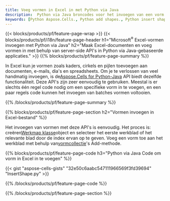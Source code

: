 ```yaml
---
title: Voeg vormen in Excel in met Python via Java
description:  Python via Java broncodes voor het invoegen van een vorm in Microsoft Excel-bestanden met behulp van de bibliotheek Aspose.Cells for Python via Java.
keywords: [Python Aspose.Cells., Python add shapes., Python insert shapes., Python create shapes]
---
```

{{< blocks/products/pf/feature-page-wrap >}}
{{< blocks/products/pf/i18n/feature-page-header h1="Microsoft<sup>&reg;</sup> Excel-vormen invoegen met Python via Java" h2="Maak Excel-documenten en voeg vormen in met behulp van server-side API\'s in Python via Java-gebaseerde applicaties." >}}
{{% blocks/products/pf/feature-page-summary %}}

 In Excel kun je vormen zoals kaders, cirkels en pijlen toevoegen aan documenten, e-mails, dia's en spreadsheets. Om je te verlossen van veel handmatig invoegen, is de[Aspose.Cells for Python-Java](https://releases.aspose.com/cells/python-java) API biedt dezelfde functionaliteit. Deze API's zijn zeer eenvoudig te gebruiken. Meestal is er slechts één regel code nodig om een specifieke vorm in te voegen, en een paar regels code kunnen het invoegen van batches vormen voltooien.

{{% /blocks/products/pf/feature-page-summary %}}

{{% blocks/products/pf/feature-page-section h2="Vormen invoegen in Excel-bestand" %}}

 Het invoegen van vormen met deze API's is eenvoudig. Het proces is: creëren[Werkmap klasse](https://reference.aspose.com/cells/python-java/asposecells.api/Workbook)object en selecteer het eerste werkblad of het relevante blad door de index ervan op te geven. Voeg een vorm toe aan het werkblad met behulp van[vormcollectie](https://reference.aspose.com/cells/python-java/asposecells.api/ShapeCollection)'s Add-methode.

{{% blocks/products/pf/feature-page-code h3="Python via Java Code om vorm in Excel in te voegen" %}}

{{< gist "aspose-cells-gists" "32e50c6aabc547111966569f3fd39694" "InsertShape.py" >}}

{{% /blocks/products/pf/feature-page-code %}}

{{% /blocks/products/pf/feature-page-section %}}
